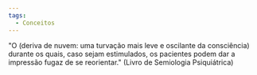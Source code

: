 ```yaml
---
tags:
  - Conceitos
---
```

"O (deriva de nuvem: uma turvação mais leve e oscilante da consciência) durante os quais, caso sejam estimulados, os pacientes podem dar a impressão fugaz de se reorientar." (Livro de Semiologia Psiquiátrica)